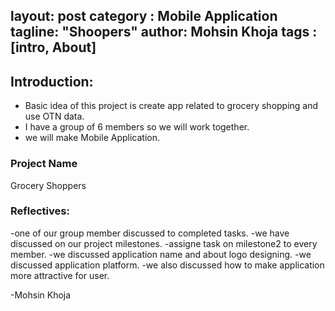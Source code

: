 layout: post
category : Mobile Application
tagline: "Shoopers"
author: Mohsin Khoja
tags : [intro, About]
---

## Introduction:
- Basic idea of this project is create app related to grocery shopping and use OTN data.
- I have a group of 6 members so we will work together.
- we will make Mobile Application.

### Project Name

Grocery Shoppers


### Reflectives:
-one of our group member discussed to completed tasks.
-we have discussed on our project milestones. 
-assigne task on milestone2 to every member.
-we discussed application name and about logo designing.
-we discussed application platform.
-we also discussed how to make application more attractive for user.


-Mohsin Khoja